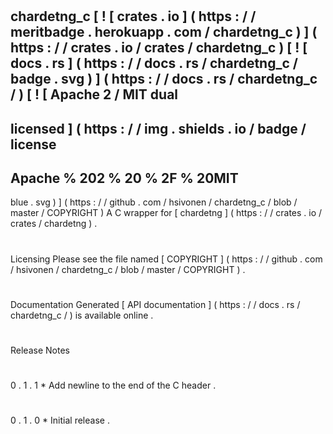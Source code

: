 #
chardetng_c
[
!
[
crates
.
io
]
(
https
:
/
/
meritbadge
.
herokuapp
.
com
/
chardetng_c
)
]
(
https
:
/
/
crates
.
io
/
crates
/
chardetng_c
)
[
!
[
docs
.
rs
]
(
https
:
/
/
docs
.
rs
/
chardetng_c
/
badge
.
svg
)
]
(
https
:
/
/
docs
.
rs
/
chardetng_c
/
)
[
!
[
Apache
2
/
MIT
dual
-
licensed
]
(
https
:
/
/
img
.
shields
.
io
/
badge
/
license
-
Apache
%
202
%
20
%
2F
%
20MIT
-
blue
.
svg
)
]
(
https
:
/
/
github
.
com
/
hsivonen
/
chardetng_c
/
blob
/
master
/
COPYRIGHT
)
A
C
wrapper
for
[
chardetng
]
(
https
:
/
/
crates
.
io
/
crates
/
chardetng
)
.
#
#
Licensing
Please
see
the
file
named
[
COPYRIGHT
]
(
https
:
/
/
github
.
com
/
hsivonen
/
chardetng_c
/
blob
/
master
/
COPYRIGHT
)
.
#
#
Documentation
Generated
[
API
documentation
]
(
https
:
/
/
docs
.
rs
/
chardetng_c
/
)
is
available
online
.
#
#
Release
Notes
#
#
#
0
.
1
.
1
*
Add
newline
to
the
end
of
the
C
header
.
#
#
#
0
.
1
.
0
*
Initial
release
.
